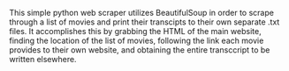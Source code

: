 This simple python web scraper utilizes BeautifulSoup in order to scrape through a list of movies and print their transcipts to their own separate .txt files. It accomplishes this by grabbing the HTML of the main website, finding the location of the list of movies, following the link each movie provides to their own website, and obtaining the entire transccript to be written elsewhere.

